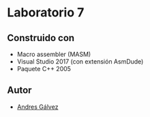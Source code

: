 # Laboratorio 7
## Construido con
* Macro assembler (MASM)
* Visual Studio 2017 (con extensión AsmDude)
* Paquete C++ 2005
## Autor
* [Andres Gálvez](https://github.com/AndresSGalvezA)